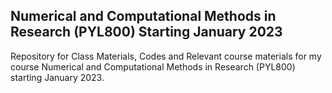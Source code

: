
## Numerical and Computational Methods in Research (PYL800) Starting January 2023

Repository for Class Materials, Codes and Relevant course materials for my course Numerical and Computational Methods in Research (PYL800) starting January 2023.
